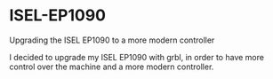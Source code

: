 # ISEL-EP1090
Upgrading the ISEL EP1090 to a more modern controller

I decided to upgrade my ISEL EP1090 with grbl, in order to have more control over the machine and a more modern controller.
